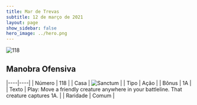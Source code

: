 ```yaml
---
title: Mar de Trevas
subtitle: 12 de março de 2021
layout: page
show_sidebar: false
hero_image: ../hero.png
---
```


![118](https://cdn.keyforgegame.com/media/card_front/pt/496_118_G6847H738HRJ_pt.png)

## Manobra Ofensiva

|----|----|
| Número | 118 |
| Casa | ![Sanctum](https://archonarcana.com/images/thumb/c/c7/Sanctum.png/22px-Sanctum.png "Santuário") |
| Tipo | Ação |
| Bônus | 1A |
| Texto | Play: Move a friendly creature anywhere in your battleline. That creature captures 1A. |
| Raridade | Comum |
